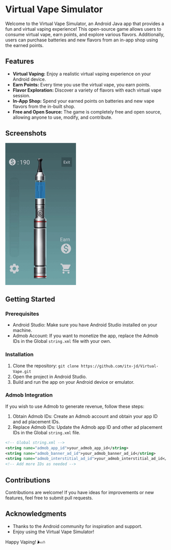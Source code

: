 # Virtual Vape Simulator

Welcome to the Virtual Vape Simulator, an Android Java app that provides a fun and virtual vaping experience! This open-source game allows users to consume virtual vape, earn points, and explore various flavors. Additionally, users can purchase batteries and new flavors from an in-app shop using the earned points.

## Features

- **Virtual Vaping:** Enjoy a realistic virtual vaping experience on your Android device.
- **Earn Points:** Every time you use the virtual vape, you earn points.
- **Flavor Exploration:** Discover a variety of flavors with each virtual vape session.
- **In-App Shop:** Spend your earned points on batteries and new vape flavors from the in-built shop.
- **Free and Open Source:** The game is completely free and open source, allowing anyone to use, modify, and contribute.

## Screenshots

![](image/image.gif)

## Getting Started

### Prerequisites

- Android Studio: Make sure you have Android Studio installed on your machine.
- Admob Account: If you want to monetize the app, replace the Admob IDs in the Global `string.xml` file with your own.

### Installation

1. Clone the repository: `git clone https://github.com/itx-jd/Virtual-Vape.git`
2. Open the project in Android Studio.
3. Build and run the app on your Android device or emulator.

### Admob Integration

If you wish to use Admob to generate revenue, follow these steps:

1. Obtain Admob IDs: Create an Admob account and obtain your app ID and ad placement IDs.
2. Replace Admob IDs: Update the Admob app ID and other ad placement IDs in the Global `string.xml` file.

```xml
<!-- Global string.xml -->
<string name="admob_app_id">your_admob_app_id</string>
<string name="admob_banner_ad_id">your_admob_banner_ad_id</string>
<string name="admob_interstitial_ad_id">your_admob_interstitial_ad_id</string>
<!-- Add more IDs as needed -->
```

## Contributions

Contributions are welcome! If you have ideas for improvements or new features, feel free to submit pull requests.

## Acknowledgments

- Thanks to the Android community for inspiration and support.
- Enjoy using the Virtual Vape Simulator!

Happy Vaping! 🌬️🔥
